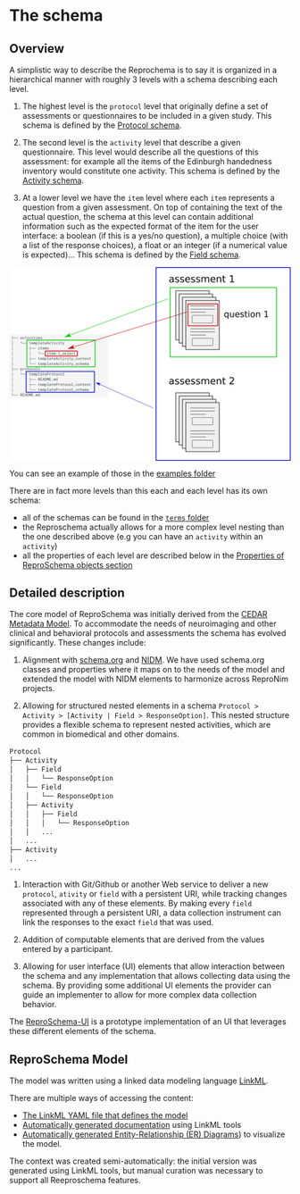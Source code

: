 # The schema

## Overview

A simplistic way to describe the Reprochema is to say it is organized in a hierarchical manner with roughly 3 levels with a schema describing each level.

1.  The highest level is the `protocol` level that originally define a set of assessments or questionnaires to be
    included in a given study.
    This schema is defined by the [Protocol schema](https://raw.githubusercontent.com/ReproNim/reproschema/master/terms/Protocol).

1.  The second level is the `activity` level that describe a given questionnaire. This level would describe all the questions of this assessment: for example all the items of the Edinburgh handedness inventory would constitute one activity.
    This schema is defined by the [Activity schema](https://raw.githubusercontent.com/ReproNim/reproschema/master/terms/Activity).

1.  At a lower level we have the `item` level where each `item` represents a question from a given assessment.
    On top of containing the text of the actual question, the schema at this level can contain additional
    information such as the expected format of the item for the user interface: a boolean
    (if this is a yes/no question), a multiple choice (with a list of the response choices),
    a float or an integer (if a numerical value is expected)...
    This schema is defined by the [Field schema](https://raw.githubusercontent.com/ReproNim/reproschema/master/terms/Field).

<img
src="../../img/reproschema.png"
alt="reproschema"
style="width: 800px; height: auto; display: block; margin-left: auto;  margin-right: auto;"/>

You can see an example of those in the [examples folder](https://github.com/ReproNim/reproschema/tree/master/examples)

There are in fact more levels than this each and each level has its own schema:

-   all of the schemas can be found in the [`terms` folder](https://github.com/ReproNim/reproschema/tree/master/terms)
-   the Reproschema actually allows for a more complex level nesting than the one described above (e.g you can have an `activity` within an `activity`)
-   all the properties of each level are described below in the [Properties of ReproSchema objects section](#properties-of-reproschema-objects)

## Detailed description

The core model of ReproSchema was initially derived from the [CEDAR Metadata Model](https://more.metadatacenter.org/).
To accommodate the needs of neuroimaging and other clinical and behavioral
protocols and assessments the schema has evolved significantly. These changes
include:

1.  Alignment with [schema.org](https://schema.org) and [NIDM](https://nidm.nidash.org).
    We have used schema.org classes and properties where it maps on to the needs of
    the model and extended the model with NIDM elements to harmonize across ReproNim projects.

1.  Allowing for structured nested elements in a schema
   `Protocol > Activity > [Activity | Field > ResponseOption]`. This nested
   structure provides a flexible schema to represent nested activities, which are
   common in biomedical and other domains.

```text
Protocol
├── Activity
│   ├── Field
│   │   └── ResponseOption
│   └── Field
│   │   └── ResponseOption
│   ├── Activity
│   │   ├── Field
│   │   │   └── ResponseOption
│   │   ...
│   ...
├── Activity
│   ...
...
```

1.  Interaction with Git/Github or another Web service to deliver a new `protocol`,
    `ativity` or `field` with a persistent URI, while tracking changes associated with
    any of these elements. By making every `field` represented through a persistent URI,
    a data collection instrument can link the responses to the exact `field` that was
    used.

1.  Addition of computable elements that are derived from the values entered by a participant.

1.  Allowing for user interface (UI) elements that allow interaction between the schema
    and any implementation that allows collecting data using the schema. By providing
    some additional UI elements the provider can guide an implementer to allow for
    more complex data collection behavior.

The [ReproSchema-UI](https://repronim.org/reproschema-ui) is a prototype implementation of an UI that leverages these
different elements of the schema.

## ReproSchema Model

The model was written using a linked data modeling language [LinkML](https://linkml.io/linkml/).

There are multiple ways of accessing the content:

-  [The LinkML YAML file that defines the model](https://github.com/ReproNim/reproschema/blob/main/linkml-schema/reproschema.yaml)
-  [Automatically generated documentation](./doc-linkml-autogen/index.md) using LinkML tools
-  [Automatically generated Entity-Relationship (ER) Diagrams](./erdiagram-autogen.md)) to visualize the model.

The context was created semi-automatically: the initial version was generated using LinkML tools,
but manual curation was necessary to support all Reeproschema features.
